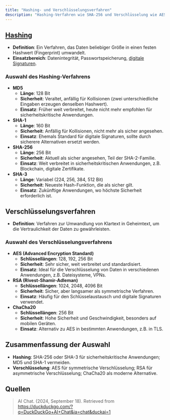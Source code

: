 ```yaml
---
title: "Hashing- und Verschlüsselungsverfahren"
description: "Hashing-Verfahren wie SHA-256 und Verschlüsselung wie AES schützen Datenintegrität und Vertraulichkeit. Sie werden für digitale Signaturen, Passwortspeicherung und sichere Kommunikation eingesetzt."
---
```


## [Hashing](/open-fidup/lerninhalte/hashing)
- **Definition**: Ein Verfahren, das Daten beliebiger Größe in einen festen Hashwert (Fingerprint) umwandelt.
- **Einsatzbereich**: Datenintegrität, Passwortspeicherung, [digitale Signaturen](/open-fidup/lerninhalte/digitale-signatur).

### Auswahl des Hashing-Verfahrens
- **MD5**
	- **Länge**: 128 Bit
	- **Sicherheit**: Veraltet, anfällig für Kollisionen (zwei unterschiedliche Eingaben erzeugen denselben Hashwert).
	- **Einsatz**: Früher weit verbreitet, heute nicht mehr empfohlen für sicherheitskritische Anwendungen.
- **SHA-1**
	- **Länge**: 160 Bit
	- **Sicherheit**: Anfällig für Kollisionen, nicht mehr als sicher angesehen.
	- **Einsatz**: Ehemals Standard für digitale Signaturen, sollte durch sicherere Alternativen ersetzt werden.
- **SHA-256**
	- **Länge**: 256 Bit
	- **Sicherheit**: Aktuell als sicher angesehen, Teil der SHA-2-Familie.
	- **Einsatz**: Weit verbreitet in sicherheitskritischen Anwendungen, z.B. Blockchain, digitale Zertifikate.
- **SHA-3**
	- **Länge**: Variabel (224, 256, 384, 512 Bit)
	- **Sicherheit**: Neueste Hash-Funktion, die als sicher gilt.
	- **Einsatz**: Zukünftige Anwendungen, wo höchste Sicherheit erforderlich ist.

## Verschlüsselungsverfahren
- **Definition**: Verfahren zur Umwandlung von Klartext in Geheimtext, um die Vertraulichkeit der Daten zu gewährleisten.

### Auswahl des Verschlüsselungsverfahrens
- **AES (Advanced Encryption Standard)**
	- **Schlüssellängen**: 128, 192, 256 Bit
	- **Sicherheit**: Sehr sicher, weit verbreitet und standardisiert.
	- **Einsatz**: Ideal für die Verschlüsselung von Daten in verschiedenen Anwendungen, z.B. Dateisysteme, VPNs.
- **RSA (Rivest-Shamir-Adleman)**
	- **Schlüssellängen**: 1024, 2048, 4096 Bit
	- **Sicherheit**: Sicher, aber langsamer als symmetrische Verfahren.
	- **Einsatz**: Häufig für den Schlüsselaustausch und digitale Signaturen verwendet.
- **ChaCha20**
	- **Schlüssellängen**: 256 Bit
	- **Sicherheit**: Hohe Sicherheit und Geschwindigkeit, besonders auf mobilen Geräten.
	- **Einsatz**: Alternativ zu AES in bestimmten Anwendungen, z.B. in TLS.

## Zusammenfassung der Auswahl
- **Hashing**: SHA-256 oder SHA-3 für sicherheitskritische Anwendungen; MD5 und SHA-1 vermeiden.
- **Verschlüsselung**: AES für symmetrische Verschlüsselung; RSA für asymmetrische Verschlüsselung; ChaCha20 als moderne Alternative.

## Quellen
> AI Chat. (2024, September 18). Retrieved from https://duckduckgo.com/?q=DuckDuckGo+AI+Chat&ia=chat&duckai=1